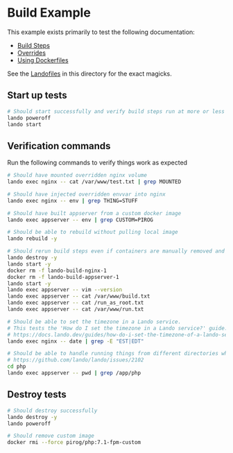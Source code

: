 # Build Example

This example exists primarily to test the following documentation:

* [Build Steps](https://docs.lando.dev/config/services.html#build-steps)
* [Overrides](https://docs.lando.dev/config/services.html#overrides)
* [Using Dockerfiles](https://docs.lando.dev/config/services.html#using-dockerfiles)

See the [Landofiles](https://docs.lando.dev/config/lando.html) in this directory for the exact magicks.

## Start up tests

```bash
# Should start successfully and verify build steps run at more or less the right times
lando poweroff
lando start
```

## Verification commands

Run the following commands to verify things work as expected

```bash
# Should have mounted overridden nginx volume
lando exec nginx -- cat /var/www/test.txt | grep MOUNTED

# Should have injected overridden envvar into nginx
lando exec nginx -- env | grep THING=STUFF

# Should have built appserver from a custom docker image
lando exec appserver -- env | grep CUSTOM=PIROG

# Should be able to rebuild without pulling local image
lando rebuild -y

# Should rerun build steps even if containers are manually removed and stuff
lando destroy -y
lando start -y
docker rm -f lando-build-nginx-1
docker rm -f lando-build-appserver-1
lando start -y
lando exec appserver -- vim --version
lando exec appserver -- cat /var/www/build.txt
lando exec appserver -- cat /run_as_root.txt
lando exec appserver -- cat /var/www/run.txt

# Should be able to set the timezone in a Lando service.
# This tests the 'How do I set the timezone in a Lando service?' guide.
# https://docs.lando.dev/guides/how-do-i-set-the-timezone-of-a-lando-service.html
lando exec nginx -- date | grep -E "EST|EDT"

# Should be able to handle running things from different directories when building from local dockerfile
# https://github.com/lando/lando/issues/2102
cd php
lando exec appserver -- pwd | grep /app/php
```

## Destroy tests

```bash
# Should destroy successfully
lando destroy -y
lando poweroff

# Should remove custom image
docker rmi --force pirog/php:7.1-fpm-custom
```

